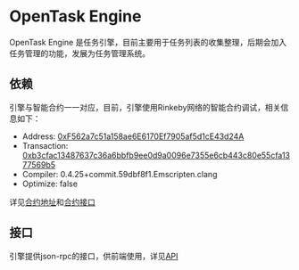 # OpenTask Engine

OpenTask Engine 是任务引擎，目前主要用于任务列表的收集整理，后期会加入任务管理的功能，发展为任务管理系统。

## 依赖

引擎与智能合约一一对应，目前，引擎使用Rinkeby网络的智能合约调试，相关信息如下：
- Address: [0xF562a7c51a158ae6E6170Ef7905af5d1cE43d24A](https://rinkeby.etherscan.io/address/0xf562a7c51a158ae6e6170ef7905af5d1ce43d24a)
- Transaction: [0xb3cfac13487637c36a6bbfb9ee0d9a0096e7355e6cb443c80e55cfa1377569b5](https://rinkeby.etherscan.io/tx/0xb3cfac13487637c36a6bbfb9ee0d9a0096e7355e6cb443c80e55cfa1377569b5)
- Compiler: 0.4.25+commit.59dbf8f1.Emscripten.clang
- Optimize: false

详见[合约地址](/mission_system/open_task/releases/rinkeby/v0.1.0/OpenTask.md)和[合约接口](/mission_system/open_task/open_task.md)

## 接口

引擎提供json-rpc的接口，供前端使用，详见[API](./api.md)
